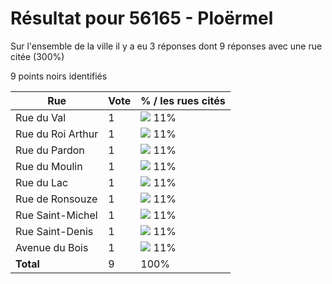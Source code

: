 # Résultat pour 56165 - Ploërmel

Sur l'ensemble de la ville il y a eu 3 réponses dont 9 réponses avec une rue citée (300%)

9 points noirs identifiés

| Rue | Vote | % / les rues cités|
|-----|------|-------------------|
| Rue du Val | 1 | <img src="../../img/bar_11.gif" />&nbsp;11%|
| Rue du Roi Arthur | 1 | <img src="../../img/bar_11.gif" />&nbsp;11%|
| Rue du Pardon | 1 | <img src="../../img/bar_11.gif" />&nbsp;11%|
| Rue du Moulin | 1 | <img src="../../img/bar_11.gif" />&nbsp;11%|
| Rue du Lac | 1 | <img src="../../img/bar_11.gif" />&nbsp;11%|
| Rue de Ronsouze | 1 | <img src="../../img/bar_11.gif" />&nbsp;11%|
| Rue Saint-Michel | 1 | <img src="../../img/bar_11.gif" />&nbsp;11%|
| Rue Saint-Denis | 1 | <img src="../../img/bar_11.gif" />&nbsp;11%|
| Avenue du Bois | 1 | <img src="../../img/bar_11.gif" />&nbsp;11%|
| **Total** | 9 | 100%|
